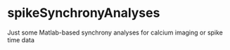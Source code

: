 # spikeSynchronyAnalyses
Just some Matlab-based synchrony analyses for calcium imaging or spike time data
